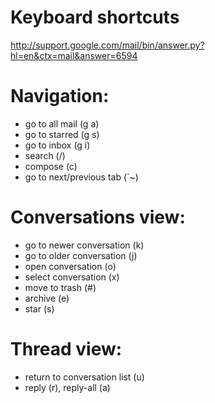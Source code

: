 # Keyboard shortcuts

http://support.google.com/mail/bin/answer.py?hl=en&ctx=mail&answer=6594

# Navigation:

* go to all mail (g a)
* go to starred (g s)
* go to inbox (g i)
* search (/)
* compose (c)
* go to next/previous tab (`~)

# Conversations view:

* go to newer conversation (k)
* go to older conversation (j)
* open conversation (o)
* select conversation (x)
* move to trash (#)
* archive (e)
* star (s)

# Thread view:

* return to conversation list (u)
* reply (r), reply-all (a)
